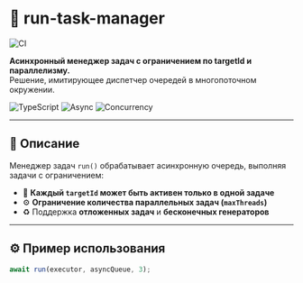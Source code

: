 # 🧵 run-task-manager
![CI](https://github.com/ZhannaAV/run-task-manager/actions/workflows/ci.yml/badge.svg)

**Асинхронный менеджер задач с ограничением по targetId и параллелизму.**  
Решение, имитирующее диспетчер очередей в многопоточном окружении.

![TypeScript](https://img.shields.io/badge/-TypeScript-3178C6?style=flat&logo=typescript&logoColor=white)
![Async](https://img.shields.io/badge/-Async/Await-blueviolet?style=flat)
![Concurrency](https://img.shields.io/badge/-Concurrency-lightgreen?style=flat)

---

## 📌 Описание

Менеджер задач `run()` обрабатывает асинхронную очередь, выполняя задачи с ограничением:

- 🧠 **Каждый `targetId` может быть активен только в одной задаче**
- ⚙️ **Ограничение количества параллельных задач (`maxThreads`)**
- ♻️ Поддержка **отложенных задач** и **бесконечных генераторов**

---

## ⚙️ Пример использования

```ts
await run(executor, asyncQueue, 3);


